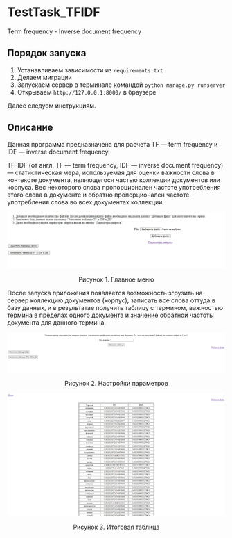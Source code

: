 # TestTask_TFIDF
Term frequency - Inverse document frequency

## Порядок запуска
1) Устанавливаем зависимости из `requirements.txt`
2) Делаем миграции
3) Запускаем сервер в терминале командой `python manage.py runserver`
4) Открываем `http://127.0.0.1:8000/` в браузере   
   
Далее следуем инструкциям.


## Описание

Данная программа предназначена для расчета TF — term frequency и IDF — inverse document frequency.

TF-IDF (от англ. TF — term frequency, IDF — inverse document frequency) — статистическая мера, используемая для оценки важности слова в контексте документа, являющегося частью коллекции документов или корпуса. Вес некоторого слова пропорционален частоте употребления этого слова в документе и обратно пропорционален частоте употребления слова во всех документах коллекции.  

![Главное меню программы](https://github.com/Minigamy/TestTask_TFIDF/blob/master/img/tfidf1.PNG)
<p align="center">Рисунок 1. Главное меню</p>  
  
  

После запуска приложения появляется возможность згрузить на сервер коллекцию документов (корпус), записать все слова оттуда в базу данных, и в результатае получить таблицу с термином, важностью термина в пределах одного документа и значение обратной частоты документа для данного термина.  


![Выбор документа](https://github.com/Minigamy/TestTask_TFIDF/blob/master/img/tfidf2.PNG)
<center>Рисунок 2. Настройки параметров</center>


![Таблица](https://github.com/Minigamy/TestTask_TFIDF/blob/master/img/tfidf3.PNG)
<center>Рисунок 3. Итоговая таблица</center>